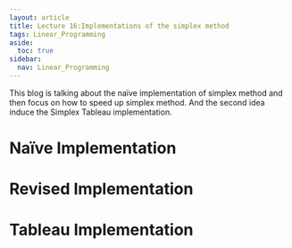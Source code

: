 ```yaml
---
layout: article
title: Lecture 16:Implementations of the simplex method
tags: Linear_Programming
aside:
  toc: true
sidebar:
  nav: Linear_Programming
---
```


This blog is talking about the naïve implementation of simplex method and then focus on how to speed up simplex method. And the second idea induce the Simplex Tableau implementation.

<!--more--> 

# Naïve Implementation

# Revised Implementation

# Tableau Implementation